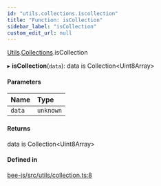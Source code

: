 ```yaml
---
id: "utils.collections.iscollection"
title: "Function: isCollection"
sidebar_label: "isCollection"
custom_edit_url: null
---
```


[Utils](../modules/utils.md).[Collections](../modules/utils.collections.md).isCollection

▸ **isCollection**(`data`): data is Collection<Uint8Array\>

#### Parameters

| Name | Type |
| :------ | :------ |
| `data` | `unknown` |

#### Returns

data is Collection<Uint8Array\>

#### Defined in

[bee-js/src/utils/collection.ts:8](https://github.com/ethersphere/bee-js/blob/0e69ca1/src/utils/collection.ts#L8)
